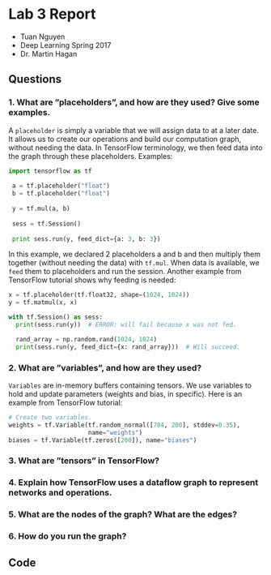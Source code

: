 # Lab 3 Report
 * Tuan Nguyen
 * Deep Learning Spring 2017
 * Dr. Martin Hagan
 
## Questions
### 1. What are ”placeholders”, and how are they used? Give some examples.

A `placeholder` is simply a variable that we will assign data to at a later date. It allows us to create our operations and build our computation graph, without needing the data. In TensorFlow terminology, we then feed data into the graph through these placeholders. Examples:

```python
import tensorflow as tf
  
 a = tf.placeholder("float")
 b = tf.placeholder("float")
  
 y = tf.mul(a, b)
  
 sess = tf.Session()
  
 print sess.run(y, feed_dict={a: 3, b: 3})
```
In this example, we declared 2 placeholders a and b and then multiply them together (without needing the data) with `tf.mul`. When data is available, we `feed` them to placeholders and run the session. Another example from TensorFlow tutorial shows why feeding is needed:

```python
x = tf.placeholder(tf.float32, shape=(1024, 1024))
y = tf.matmul(x, x)

with tf.Session() as sess:
  print(sess.run(y))  # ERROR: will fail because x was not fed.

  rand_array = np.random.rand(1024, 1024)
  print(sess.run(y, feed_dict={x: rand_array}))  # Will succeed.
```

### 2. What are ”variables”, and how are they used?

`Variables` are in-memory buffers containing tensors. We use variables to hold and update parameters (weights and bias, in specific). Here is an example from TensorFlow tutorial:

```python
# Create two variables.
weights = tf.Variable(tf.random_normal([784, 200], stddev=0.35),
                      name="weights")
biases = tf.Variable(tf.zeros([200]), name="biases")
```

### 3. What are ”tensors” in TensorFlow?


### 4. Explain how TensorFlow uses a dataflow graph to represent networks and operations. 

### 5. What are the nodes of the graph? What are the edges?

### 6. How do you run the graph?

## Code
